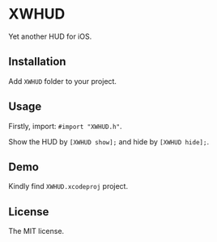 # XWHUD

Yet another HUD for iOS.

## Installation

Add  `XWHUD` folder to your project.

## Usage

Firstly, import:  `#import "XWHUD.h"`.

Show the HUD by `[XWHUD show];` and hide by `[XWHUD hide];`.

## Demo

Kindly find `XWHUD.xcodeproj` project.

## License

The MIT license.


